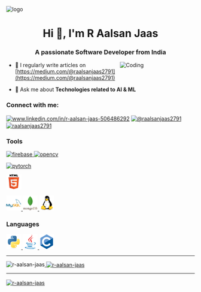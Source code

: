 ![logo](https://github.com/r-aalsan-jaas/r-aalsan-jaas/blob/dbcd40f9bad8e11c3c93441b8410141e099e006a/R%20Aalsan%20Jaas.png)

<h1 align="center">Hi 👋, I'm R Aalsan Jaas</h1>
<h3 align="center">A passionate Software Developer from India</h3>

<img align="right" alt="Coding" width="200" src="https://www.bing.com/th/id/OGC.850477fed08bfe98598082bcd309ce70?pid=1.7&rurl=https%3a%2f%2fcdn.dribbble.com%2fusers%2f1292677%2fscreenshots%2f6139167%2favento.gif&ehk=Av8UkwZVPL9oYLkOuvSgL%2f8NuxOQe1PPuOPzjSs4TFo%3d">

- 📝 I regularly write articles on [https://medium.com/@raalsanjaas2791](https://medium.com/@raalsanjaas2791)

- 💬 Ask me about **Technologies related to AI & ML**

<h3 align="left">Connect with me:</h3>

<p align="left">
   <a href="www.linkedin.com/in/r-aalsan-jaas-506486292" target="blank"><img align="center" src="https://raw.githubusercontent.com/rahuldkjain/github-profile-readme-generator/master/src/images/icons/Social/linked-in-alt.svg" alt="www.linkedin.com/in/r-aalsan-jaas-506486292" height="30" width="40" /></a>
   <a href="https://medium.com/@raalsanjaas2791" target="blank"><img align="center" src="https://raw.githubusercontent.com/rahuldkjain/github-profile-readme-generator/master/src/images/icons/Social/medium.svg" alt="@raalsanjaas2791" height="30" width="40" /></a>
  <a href="https://www.hackerrank.com/raalsanjaas2791" target="blank"><img align="center" src="https://raw.githubusercontent.com/rahuldkjain/github-profile-readme-generator/master/src/images/icons/Social/hackerrank.svg" alt="raalsanjaas2791" height="30" width="40" /></a>
</p>

<h3 align="left">Tools</h3>

<p align="left"> 
   


   <a href="https://firebase.google.com/" target="_blank" rel="noreferrer"> <img src="https://www.vectorlogo.zone/logos/firebase/firebase-icon.svg" alt="firebase" width="40" height="40"/> </a> 
  <a href="https://opencv.org/" target="_blank" rel="noreferrer"> <img src="https://www.vectorlogo.zone/logos/opencv/opencv-icon.svg" alt="opencv" width="40" height="40"/> </a> 

  <a href="https://pytorch.org/" target="_blank" rel="noreferrer"> <img src="https://www.vectorlogo.zone/logos/pytorch/pytorch-icon.svg" alt="pytorch" width="40" height="40"/> </a> 

  <a href="https://www.w3.org/html/" target="_blank" rel="noreferrer"> <img src="https://raw.githubusercontent.com/devicons/devicon/master/icons/html5/html5-original-wordmark.svg" alt="html5" width="40" height="40"/> </a>
 
 
  <a href="https://www.mysql.com/" target="_blank" rel="noreferrer"> <img src="https://raw.githubusercontent.com/devicons/devicon/master/icons/mysql/mysql-original-wordmark.svg" alt="mysql" width="40" height="40"/> </a> 
  <a href="https://www.mathworks.com/" target="_blank" rel="noreferrer"> <img src="https://raw.githubusercontent.com/devicons/devicon/master/icons/mongodb/mongodb-original-wordmark.svg" alt="mongodb" width="40" height="40"/> </a>
  <a href="https://www.linux.org/" target="_blank" rel="noreferrer"> <img src="https://raw.githubusercontent.com/devicons/devicon/master/icons/linux/linux-original.svg" alt="linux" width="40" height="40"/> </a> 

</p>

<h3 align="left">Languages</h3>

<p align="left">   
  
  <a href="https://www.python.org" target="_blank" rel="noreferrer"> <img src="https://raw.githubusercontent.com/devicons/devicon/master/icons/python/python-original.svg" alt="python" width="40" height="40"/> </a> 
  <a href="https://www.java.com" target="_blank" rel="noreferrer"> <img src="https://raw.githubusercontent.com/devicons/devicon/master/icons/java/java-original.svg" alt="java" width="40" height="40"/> </a> 
  <a href="https://www.cprogramming.com/" target="_blank" rel="noreferrer"> <img src="https://raw.githubusercontent.com/devicons/devicon/master/icons/c/c-original.svg" alt="c" width="40" height="40"/> 

</p>  
    
<hr>

<p>
   <img align="left" src="https://github-readme-stats.vercel.app/api/top-langs?username=r-aalsan-jaas&show_icons=true&locale=en&layout=compact" alt="r-aalsan-jaas" />
</p>

<p>&nbsp;<img align="center" src="https://github-readme-stats.vercel.app/api?username=r-aalsan-jaas&show_icons=true&locale=en" alt="r-aalsan-jaas" />
</p>

<hr>

<p>
  <img align="center" src="https://github-readme-streak-stats.herokuapp.com/?user=r-aalsan-jaas&" alt="r-aalsan-jaas" />
</p>
